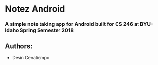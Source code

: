 # Notez Android
### A simple note taking app for Android built for CS 246 at BYU-Idaho Spring Semester 2018
## Authors:
- Devin Cenatiempo